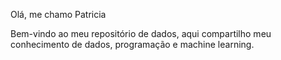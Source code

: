 
Olá, me chamo Patricia  

Bem-vindo ao meu repositório de dados, aqui compartilho meu conhecimento de dados, programação e machine learning.


